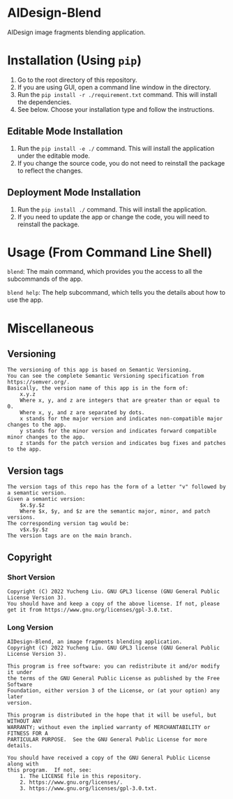<!---
Copyright 2022 Yucheng Liu. GNU GPL3 lincense.
GNU GPL3 license copy: https://www.gnu.org/licenses/gpl-3.0.txt
First added by username: liu-yucheng
Last updated by username: liu-yucheng
--->

# AIDesign-Blend

AIDesign image fragments blending application.

# Installation (Using `pip`)

1. Go to the root directory of this repository.
2. If you are using GUI, open a command line window in the directory.
3. Run the `pip install -r ./requirement.txt` command. This will install the dependencies.
4. See below. Choose your installation type and follow the instructions.

## Editable Mode Installation

1. Run the `pip install -e ./` command. This will install the application under the editable mode.
2. If you change the source code, you do not need to reinstall the package to reflect the changes.

## Deployment Mode Installation

1. Run the `pip install ./` command. This will install the application.
2. If you need to update the app or change the code, you will need to reinstall the package.

# Usage (From Command Line Shell)

`blend`: The main command, which provides you the access to all the subcommands of the app.

`blend help`: The help subcommand, which tells you the details about how to use the app.

# Miscellaneous
## Versioning

```text
The versioning of this app is based on Semantic Versioning.
You can see the complete Semantic Versioning specification from https://semver.org/.
Basically, the version name of this app is in the form of:
    x.y.z
    Where x, y, and z are integers that are greater than or equal to 0.
    Where x, y, and z are separated by dots.
    x stands for the major version and indicates non-compatible major changes to the app.
    y stands for the minor version and indicates forward compatible minor changes to the app.
    z stands for the patch version and indicates bug fixes and patches to the app.
```

## Version tags

```text
The version tags of this repo has the form of a letter "v" followed by a semantic version.
Given a semantic version:
    $x.$y.$z
    Where $x, $y, and $z are the semantic major, minor, and patch versions.
The corresponding version tag would be:
    v$x.$y.$z
The version tags are on the main branch.
```

## Copyright
### Short Version

```text
Copyright (C) 2022 Yucheng Liu. GNU GPL3 license (GNU General Public License Version 3).
You should have and keep a copy of the above license. If not, please get it from https://www.gnu.org/licenses/gpl-3.0.txt.
```

### Long Version

```text
AIDesign-Blend, an image fragments blending application.
Copyright (C) 2022 Yucheng Liu. GNU GPL3 license (GNU General Public License Version 3).

This program is free software: you can redistribute it and/or modify it under
the terms of the GNU General Public License as published by the Free Software
Foundation, either version 3 of the License, or (at your option) any later
version.

This program is distributed in the hope that it will be useful, but WITHOUT ANY
WARRANTY; without even the implied warranty of MERCHANTABILITY or FITNESS FOR A
PARTICULAR PURPOSE.  See the GNU General Public License for more details.

You should have received a copy of the GNU General Public License along with
this program.  If not, see:
    1. The LICENSE file in this repository.
    2. https://www.gnu.org/licenses/.
    3. https://www.gnu.org/licenses/gpl-3.0.txt.
```
